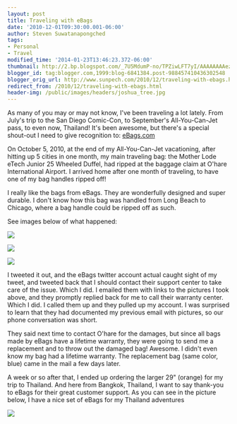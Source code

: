 ```yaml
---
layout: post
title: Traveling with eBags
date: '2010-12-01T09:30:00.001-06:00'
author: Steven Suwatanapongched
tags:
- Personal
- Travel
modified_time: '2014-01-23T13:46:23.372-06:00'
thumbnail: http://2.bp.blogspot.com/_7U5MdumP-no/TPZiwLFT7yI/AAAAAAAAezo/5Rj8fo8H0Y0/s600/IMG_20101005_164504.jpg
blogger_id: tag:blogger.com,1999:blog-6841384.post-988457410436302548
blogger_orig_url: http://www.sunpech.com/2010/12/traveling-with-ebags.html
redirect_from: /2010/12/traveling-with-ebags.html
header-img: /public/images/headers/joshua_tree.jpg
---
```


As many of you may or may not know, I've been traveling a lot lately.  From July's trip to the San Diego Comic-Con, to September's All-You-Can-Jet pass, to even now, Thailand!  It's been awesome, but there's a special shout-out I need to give recognition to: <a href="http://www.ebags.com/">eBags.com</a>

On October 5, 2010, at the end of my All-You-Can-Jet vacationing, after hitting up 5 cities in one month, my main traveling bag: the Mother Lode eTech Junior 25 Wheeled Duffel, had ripped at the baggage claim at O'hare International Airport.  I arrived home after one month of traveling, to have one of my bag handles ripped off!

I really like the bags from eBags.  They are wonderfully designed and super durable.  I don't know how this bag was handled from Long Beach to Chicago, where a bag handle could be ripped off as such.

See images below of what happened:

<a href="http://2.bp.blogspot.com/_7U5MdumP-no/TPZiwLFT7yI/AAAAAAAAezo/5Rj8fo8H0Y0/s1600/IMG_20101005_164504.jpg" imageanchor="1"><img border="0" src="http://2.bp.blogspot.com/_7U5MdumP-no/TPZiwLFT7yI/AAAAAAAAezo/5Rj8fo8H0Y0/s400/IMG_20101005_164504.jpg" /></a>

<a href="http://2.bp.blogspot.com/_7U5MdumP-no/TPZi4SiJRUI/AAAAAAAAezs/J6U-K8nuvh4/s1600/IMG_20101005_164513.jpg" imageanchor="1"><img border="0" src="http://2.bp.blogspot.com/_7U5MdumP-no/TPZi4SiJRUI/AAAAAAAAezs/J6U-K8nuvh4/s400/IMG_20101005_164513.jpg" /></a>

<a href="http://4.bp.blogspot.com/_7U5MdumP-no/TPZi_QZSRpI/AAAAAAAAezw/j81Kv1yffz0/s1600/IMG_20101005_164527.jpg" imageanchor="1"><img border="0" src="http://4.bp.blogspot.com/_7U5MdumP-no/TPZi_QZSRpI/AAAAAAAAezw/j81Kv1yffz0/s400/IMG_20101005_164527.jpg" /></a>

I tweeted it out, and the eBags twitter account actual caught sight of my tweet, and tweeted back that I should contact their support center to take care of the issue.  Which I did.  I emailed them with links to the pictures I took above, and they promptly replied back for me to call their warranty center.  Which I did.  I called them up and they pulled up my account.  I was surprised to learn that they had documented my previous email with pictures, so our phone conversation was short.

They said next time to contact O'hare for the damages, but since all bags made by eBags have a lifetime warranty, they were going to send me a replacement and to throw out the damaged bag!  Awesome.  I didn't even know my bag had a lifetime warranty.  The replacement bag (same color, blue) came in the mail a few days later.

A week or so after that, I ended up ordering the larger 29" (orange) for my trip to Thailand.  And here from Bangkok, Thailand, I want to say thank-you to eBags for their great customer support.  As you can see in the picture below, I have a nice set of eBags for my Thailand adventures

<a href="http://3.bp.blogspot.com/_7U5MdumP-no/TPZjHudQV1I/AAAAAAAAez0/mb9JZfTmnYY/s1600/IMG_20101107_090206.jpg" imageanchor="1"><img border="0" src="http://3.bp.blogspot.com/_7U5MdumP-no/TPZjHudQV1I/AAAAAAAAez0/mb9JZfTmnYY/s400/IMG_20101107_090206.jpg" /></a>
